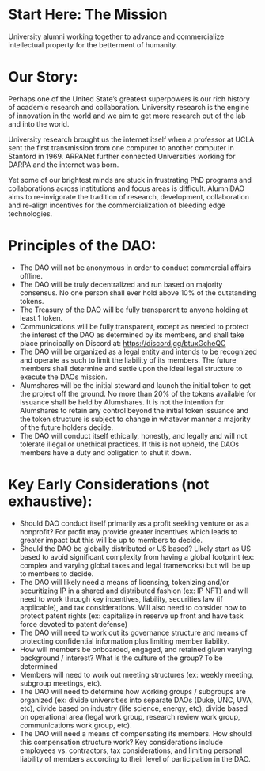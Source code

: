# Start Here: The Mission
University alumni working together to advance and commercialize intellectual property for the betterment of humanity.
# Our Story: 
Perhaps one of the United State’s greatest superpowers is our rich history of academic research and collaboration. University research is the engine of innovation in the world and we aim to get more research out of the lab and into the world. 

University research brought us the internet itself when a professor at UCLA sent the first transmission from one computer to another computer in Stanford in 1969. ARPANet further connected Universities working for DARPA and the internet was born.

Yet some of our brightest minds are stuck in frustrating PhD programs and collaborations across institutions and focus areas is difficult. AlumniDAO aims to re-invigorate the tradition of research, development, collaboration and re-align incentives for the commercialization of bleeding edge technologies.
# Principles of the DAO:
- The DAO will not be anonymous in order to conduct commercial affairs offline.
- The DAO will be truly decentralized and run based on majority consensus. No one person shall ever hold above 10% of the outstanding tokens.
- The Treasury of the DAO will be fully transparent to anyone holding at least 1 token.
- Communications will be fully transparent, except as needed to protect the interest of the DAO as determined by its members, and shall take place principally on Discord at: https://discord.gg/btuxGcheQC
- The DAO will be organized as a legal entity and intends to be recognized and operate as such to limit the liability of its members. The future members shall determine and settle upon the ideal legal structure to execute the DAOs mission.
- Alumshares will be the initial steward and launch the initial token to get the project off the ground. No more than 20% of the tokens available for issuance shall be held by Alumshares. It is not the intention for Alumshares to retain any control beyond the initial token issuance and the token structure is subject to change in whatever manner a majority of the future holders decide.  
- The DAO will conduct itself ethically, honestly, and legally and will not tolerate illegal or unethical practices. If this is not upheld, the DAOs members have a duty and obligation to shut it down.
# Key Early Considerations (not exhaustive):
- Should DAO conduct itself primarily as a profit seeking venture or as a nonprofit? For profit may provide greater incentives which leads to greater impact but this will be up to members to decide.
- Should the DAO be globally distributed or US based? Likely start as US based to avoid significant complexity from having a global footprint (ex: complex and varying global taxes and legal frameworks) but will be up to members to decide.
- The DAO will likely need a means of licensing, tokenizing and/or securitizing IP in a shared and distributed fashion (ex: IP NFT) and will need to work through key incentives, liability, securities law (if applicable), and tax considerations. Will also need to consider how to protect patent rights (ex: capitalize in reserve up front and have task force devoted to patent defense)
- The DAO will need to work out its governance structure and means of protecting confidential information plus limiting member liability.
- How will members be onboarded, engaged, and retained given varying background / interest? What is the culture of the group? To be determined
- Members will need to work out meeting structures (ex: weekly meeting, subgroup meetings, etc).
- The DAO will need to determine how working groups / subgroups are organized (ex: divide universities into separate DAOs (Duke, UNC, UVA, etc), divide based on industry (life science, energy, etc), divide based on operational area (legal work group, research review work group, communications work group, etc).
- The DAO will need a means of compensating its members. How should this compensation structure work? Key considerations include employees vs. contractors, tax considerations, and limiting personal liability of members according to their level of participation in the DAO.

